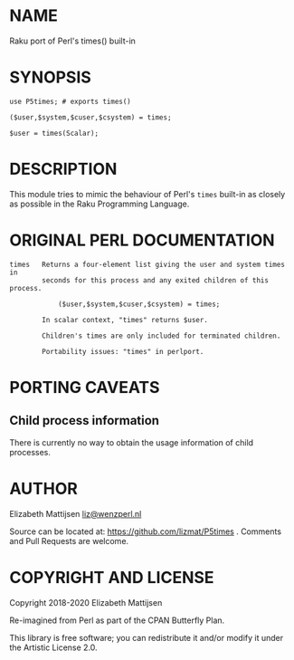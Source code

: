 NAME
====

Raku port of Perl's times() built-in

SYNOPSIS
========

    use P5times; # exports times()

    ($user,$system,$cuser,$csystem) = times;

    $user = times(Scalar);

DESCRIPTION
===========

This module tries to mimic the behaviour of Perl's `times` built-in as closely as possible in the Raku Programming Language.

ORIGINAL PERL DOCUMENTATION
===========================

    times   Returns a four-element list giving the user and system times in
            seconds for this process and any exited children of this process.

                ($user,$system,$cuser,$csystem) = times;

            In scalar context, "times" returns $user.

            Children's times are only included for terminated children.

            Portability issues: "times" in perlport.

PORTING CAVEATS
===============

Child process information
-------------------------

There is currently no way to obtain the usage information of child processes.

AUTHOR
======

Elizabeth Mattijsen <liz@wenzperl.nl>

Source can be located at: https://github.com/lizmat/P5times . Comments and Pull Requests are welcome.

COPYRIGHT AND LICENSE
=====================

Copyright 2018-2020 Elizabeth Mattijsen

Re-imagined from Perl as part of the CPAN Butterfly Plan.

This library is free software; you can redistribute it and/or modify it under the Artistic License 2.0.

